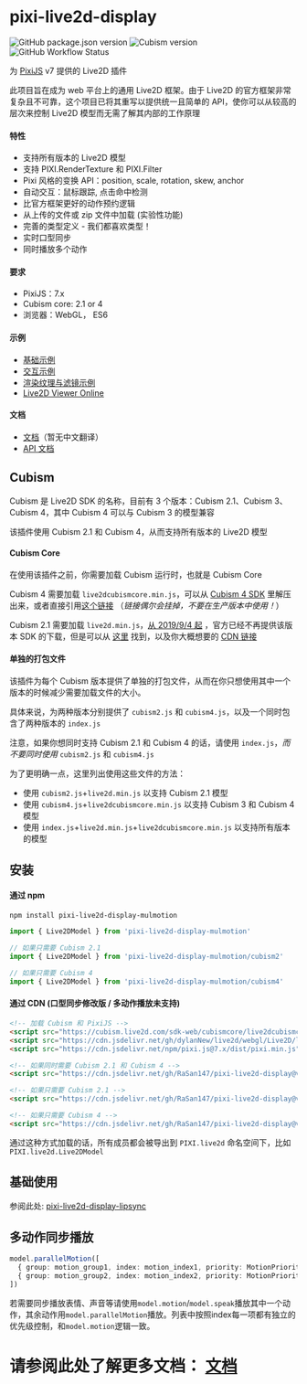# pixi-live2d-display

![GitHub package.json version](https://img.shields.io/github/package-json/v/guansss/pixi-live2d-display?style=flat-square)
![Cubism version](https://img.shields.io/badge/Cubism-2/3/4-ff69b4?style=flat-square)
![GitHub Workflow Status](https://img.shields.io/github/actions/workflow/status/guansss/pixi-live2d-display/test.yml?style=flat-square)

为 [PixiJS](https://github.com/pixijs/pixi.js) v7 提供的 Live2D 插件

此项目旨在成为 web 平台上的通用 Live2D 框架。由于 Live2D 的官方框架非常复杂且不可靠，这个项目已将其重写以提供统一且简单的 API，使你可以从较高的层次来控制 Live2D 模型而无需了解其内部的工作原理

#### 特性

- 支持所有版本的 Live2D 模型
- 支持 PIXI.RenderTexture 和 PIXI.Filter
- Pixi 风格的变换 API：position, scale, rotation, skew, anchor
- 自动交互：鼠标跟踪, 点击命中检测
- 比官方框架更好的动作预约逻辑
- 从上传的文件或 zip 文件中加载 (实验性功能)
- 完善的类型定义 - 我们都喜欢类型！
- 实时口型同步
- 同时播放多个动作

#### 要求

- PixiJS：7.x
- Cubism core: 2.1 or 4
- 浏览器：WebGL， ES6

#### 示例

- [基础示例](https://codepen.io/guansss/pen/oNzoNoz/left?editors=1010)
- [交互示例](https://codepen.io/guansss/pen/KKgXBOP/left?editors=0010)
- [渲染纹理与滤镜示例](https://codepen.io/guansss/pen/qBaMNQV/left?editors=1010)
- [Live2D Viewer Online](https://guansss.github.io/live2d-viewer-web/)

#### 文档

- [文档](https://guansss.github.io/pixi-live2d-display)（暂无中文翻译）
- [API 文档](https://guansss.github.io/pixi-live2d-display/api/index.html)

## Cubism

Cubism 是 Live2D SDK 的名称，目前有 3 个版本：Cubism 2.1、Cubism 3、Cubism 4，其中 Cubism 4 可以与 Cubism 3 的模型兼容

该插件使用 Cubism 2.1 和 Cubism 4，从而支持所有版本的 Live2D 模型

#### Cubism Core

在使用该插件之前，你需要加载 Cubism 运行时，也就是 Cubism Core

Cubism 4 需要加载 `live2dcubismcore.min.js`，可以从 [Cubism 4 SDK](https://www.live2d.com/download/cubism-sdk/download-web/)
里解压出来，或者直接引用[这个链接](https://cubism.live2d.com/sdk-web/cubismcore/live2dcubismcore.min.js)
（_链接偶尔会挂掉，不要在生产版本中使用！_）

Cubism 2.1 需要加载 `live2d.min.js`，[从 2019/9/4 起](https://help.live2d.com/en/other/other_20/)
，官方已经不再提供该版本 SDK 的下载，但是可以从 [这里](https://github.com/dylanNew/live2d/tree/master/webgl/Live2D/lib)
找到，以及你大概想要的 [CDN 链接](https://cdn.jsdelivr.net/gh/dylanNew/live2d/webgl/Live2D/lib/live2d.min.js)

#### 单独的打包文件

该插件为每个 Cubism 版本提供了单独的打包文件，从而在你只想使用其中一个版本的时候减少需要加载文件的大小。

具体来说，为两种版本分别提供了 `cubism2.js` 和 `cubism4.js`，以及一个同时包含了两种版本的 `index.js`

注意，如果你想同时支持 Cubism 2.1 和 Cubism 4 的话，请使用 `index.js`，_而不要同时使用_ `cubism2.js` 和 `cubism4.js`

为了更明确一点，这里列出使用这些文件的方法：

- 使用 `cubism2.js`+`live2d.min.js` 以支持 Cubism 2.1 模型
- 使用 `cubism4.js`+`live2dcubismcore.min.js` 以支持 Cubism 3 和 Cubism 4 模型
- 使用 `index.js`+`live2d.min.js`+`live2dcubismcore.min.js` 以支持所有版本的模型

## 安装

#### 通过 npm

```sh
npm install pixi-live2d-display-mulmotion
```

```js
import { Live2DModel } from 'pixi-live2d-display-mulmotion'

// 如果只需要 Cubism 2.1
import { Live2DModel } from 'pixi-live2d-display-mulmotion/cubism2'

// 如果只需要 Cubism 4
import { Live2DModel } from 'pixi-live2d-display-mulmotion/cubism4'
```

#### 通过 CDN (口型同步修改版 / 多动作播放未支持)

```html
<!-- 加载 Cubism 和 PixiJS -->
<script src="https://cubism.live2d.com/sdk-web/cubismcore/live2dcubismcore.min.js"></script>
<script src="https://cdn.jsdelivr.net/gh/dylanNew/live2d/webgl/Live2D/lib/live2d.min.js"></script>
<script src="https://cdn.jsdelivr.net/npm/pixi.js@7.x/dist/pixi.min.js"></script>

<!-- 如果同时需要 Cubism 2.1 和 Cubism 4 -->
<script src="https://cdn.jsdelivr.net/gh/RaSan147/pixi-live2d-display@v0.5.0-ls-7/dist/index.min.js"></script>

<!-- 如果只需要 Cubism 2.1 -->
<script src="https://cdn.jsdelivr.net/gh/RaSan147/pixi-live2d-display@v0.5.0-ls-7/dist/cubism2.min.js"></script>

<!-- 如果只需要 Cubism 4 -->
<script src="https://cdn.jsdelivr.net/gh/RaSan147/pixi-live2d-display@v0.5.0-ls-7/dist/cubism4.min.js"></script>
```

通过这种方式加载的话，所有成员都会被导出到 `PIXI.live2d` 命名空间下，比如 `PIXI.live2d.Live2DModel`

## 基础使用

参阅此处: [pixi-live2d-display-lipsync](https://github.com/RaSan147/pixi-live2d-display)

## 多动作同步播放

```ts
model.parallelMotion([
  { group: motion_group1, index: motion_index1, priority: MotionPriority.NORMAL },
  { group: motion_group2, index: motion_index2, priority: MotionPriority.NORMAL }
])
```

若需要同步播放表情、声音等请使用`model.motion`/`model.speak`播放其中一个动作，其余动作用`model.parallelMotion`播放。列表中按照index每一项都有独立的优先级控制，和`model.motion`逻辑一致。

# 请参阅此处了解更多文档： [文档](https://guansss.github.io/pixi-live2d-display/)
